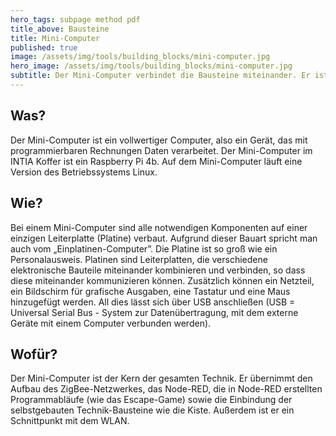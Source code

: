```yaml
---
hero_tags: subpage method pdf
title_above: Bausteine
title: Mini-Computer
published: true
image: /assets/img/tools/building_blocks/mini-computer.jpg
hero_image: /assets/img/tools/building_blocks/mini-computer.jpg
subtitle: Der Mini-Computer verbindet die Bausteine miteinander. Er ist die digitale Steuerungszentrale des INTIA Koffers und für die Nutzung der anderen Bausteine unverzichtbar.
---
```


## Was?

Der Mini-Computer ist ein vollwertiger Computer, also ein Gerät, das mit programmierbaren Rechnungen Daten verarbeitet. Der Mini-Computer im INTIA Koffer ist ein Raspberry Pi 4b. Auf dem Mini-Computer läuft eine Version des Betriebssystems Linux.

## Wie?

Bei einem Mini-Computer sind alle notwendigen Komponenten auf einer einzigen Leiterplatte (Platine) verbaut. Aufgrund dieser Bauart spricht man auch vom „Einplatinen-Computer”. Die Platine ist so groß wie ein Personalausweis. Platinen sind Leiterplatten, die verschiedene elektronische Bauteile miteinander kombinieren und verbinden, so dass diese miteinander kommunizieren können. Zusätzlich können ein Netzteil, ein Bildschirm für grafische Ausgaben, eine Tastatur und eine Maus hinzugefügt werden. All dies lässt sich über USB anschließen (USB = Universal Serial Bus - System zur Datenübertragung, mit dem externe Geräte mit einem Computer verbunden werden).

## Wofür?

Der Mini-Computer ist der Kern der gesamten Technik. Er übernimmt den Aufbau des ZigBee-Netzwerkes, das Node-RED, die in Node-RED erstellten Programmabläufe (wie das Escape-Game) sowie die Einbindung der selbstgebauten Technik-Bausteine wie die Kiste. Außerdem ist er ein Schnittpunkt mit dem WLAN.
